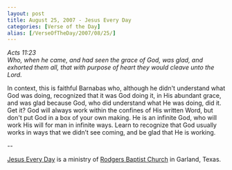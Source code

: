 ```yaml
---
layout: post
title: August 25, 2007 - Jesus Every Day
categories: [Verse of the Day]
alias: [/VerseOfTheDay/2007/08/25/]
---
```


_Acts 11:23  
Who, when he came, and had seen the grace of God, was glad, and
exhorted them all, that with purpose of heart they would cleave unto
the Lord._

In context, this is faithful Barnabas who, although he didn't
understand what God was doing, recognized that it was God doing it,
in His abundant grace, and was glad because God, who did understand
what He was doing, did it. Get it? God will always work within the
confines of His written Word, but don't put God in a box of your own
making. He is an infinite God, who will work His will for man in
infinite ways. Learn to recognize that God usually works in ways that
we didn&rsquo;t see coming, and be glad that He is working.

 --

<a href=http://jesuseveryday.net>Jesus Every Day</a> is a ministry of <a href=http://rodgersbaptist.net>Rodgers Baptist Church</a> in Garland, Texas.
